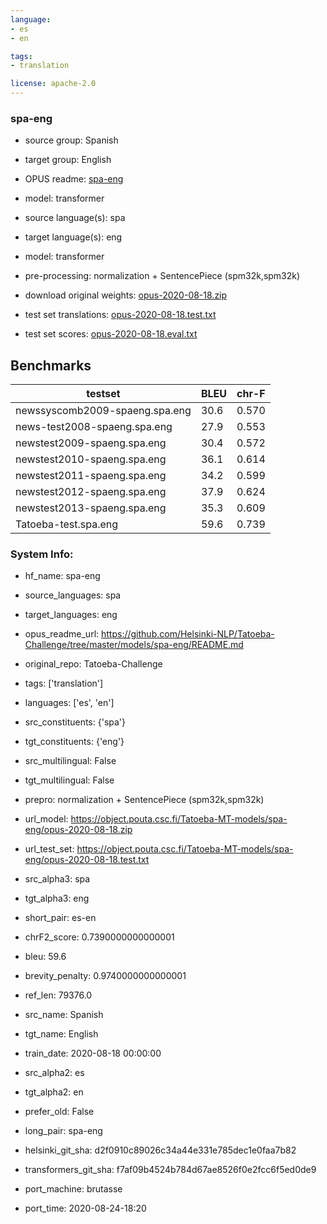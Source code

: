 ```yaml
---
language: 
- es
- en

tags:
- translation

license: apache-2.0
---
```


### spa-eng

* source group: Spanish 
* target group: English 
*  OPUS readme: [spa-eng](https://github.com/Helsinki-NLP/Tatoeba-Challenge/tree/master/models/spa-eng/README.md)

*  model: transformer
* source language(s): spa
* target language(s): eng
* model: transformer
* pre-processing: normalization + SentencePiece (spm32k,spm32k)
* download original weights: [opus-2020-08-18.zip](https://object.pouta.csc.fi/Tatoeba-MT-models/spa-eng/opus-2020-08-18.zip)
* test set translations: [opus-2020-08-18.test.txt](https://object.pouta.csc.fi/Tatoeba-MT-models/spa-eng/opus-2020-08-18.test.txt)
* test set scores: [opus-2020-08-18.eval.txt](https://object.pouta.csc.fi/Tatoeba-MT-models/spa-eng/opus-2020-08-18.eval.txt)

## Benchmarks

| testset               | BLEU  | chr-F |
|-----------------------|-------|-------|
| newssyscomb2009-spaeng.spa.eng 	| 30.6 	| 0.570 |
| news-test2008-spaeng.spa.eng 	| 27.9 	| 0.553 |
| newstest2009-spaeng.spa.eng 	| 30.4 	| 0.572 |
| newstest2010-spaeng.spa.eng 	| 36.1 	| 0.614 |
| newstest2011-spaeng.spa.eng 	| 34.2 	| 0.599 |
| newstest2012-spaeng.spa.eng 	| 37.9 	| 0.624 |
| newstest2013-spaeng.spa.eng 	| 35.3 	| 0.609 |
| Tatoeba-test.spa.eng 	| 59.6 	| 0.739 |


### System Info: 
- hf_name: spa-eng

- source_languages: spa

- target_languages: eng

- opus_readme_url: https://github.com/Helsinki-NLP/Tatoeba-Challenge/tree/master/models/spa-eng/README.md

- original_repo: Tatoeba-Challenge

- tags: ['translation']

- languages: ['es', 'en']

- src_constituents: {'spa'}

- tgt_constituents: {'eng'}

- src_multilingual: False

- tgt_multilingual: False

- prepro:  normalization + SentencePiece (spm32k,spm32k)

- url_model: https://object.pouta.csc.fi/Tatoeba-MT-models/spa-eng/opus-2020-08-18.zip

- url_test_set: https://object.pouta.csc.fi/Tatoeba-MT-models/spa-eng/opus-2020-08-18.test.txt

- src_alpha3: spa

- tgt_alpha3: eng

- short_pair: es-en

- chrF2_score: 0.7390000000000001

- bleu: 59.6

- brevity_penalty: 0.9740000000000001

- ref_len: 79376.0

- src_name: Spanish

- tgt_name: English

- train_date: 2020-08-18 00:00:00

- src_alpha2: es

- tgt_alpha2: en

- prefer_old: False

- long_pair: spa-eng

- helsinki_git_sha: d2f0910c89026c34a44e331e785dec1e0faa7b82

- transformers_git_sha: f7af09b4524b784d67ae8526f0e2fcc6f5ed0de9

- port_machine: brutasse

- port_time: 2020-08-24-18:20